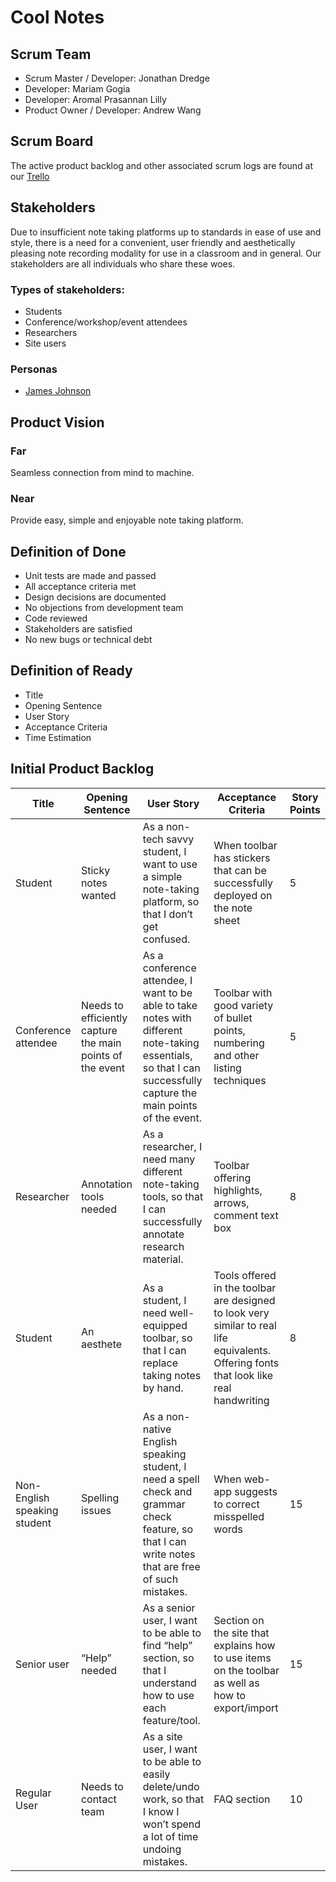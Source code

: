 # Cool Notes

## Scrum Team
- Scrum Master / Developer: Jonathan Dredge
- Developer: Mariam Gogia
- Developer: Aromal Prasannan Lilly
- Product Owner / Developer: Andrew Wang

## Scrum Board
The active product backlog and other associated scrum logs are found at our [Trello](https://trello.com/b/DU1kNLqe/cool-notes)

## Stakeholders
Due to insufficient note taking platforms up to standards in ease of use and style, there is a need for a convenient, user friendly and aesthetically pleasing note recording modality for use in a classroom and in general.
Our stakeholders are all individuals who share these woes.

### Types of stakeholders:
- Students 
- Conference/workshop/event attendees 
- Researchers 
- Site users

### Personas
- [James Johnson](https://coolnotes.xtensio.com/82yagl5m)

## Product Vision

### Far
Seamless connection from mind to machine.

### Near
Provide easy, simple and enjoyable note taking platform.

## Definition of Done
- Unit tests are made and passed
- All acceptance criteria met
- Design decisions are documented
- No objections from development team
- Code reviewed
- Stakeholders are satisfied
- No new bugs or technical debt

## Definition of Ready
- Title
- Opening Sentence
- User Story
- Acceptance Criteria
- Time Estimation

## Initial Product Backlog

| Title | Opening Sentence | User Story | Acceptance Criteria | Story Points |
| ----- | ---------------- | ----------------- | ------------------- | ------------ |
| Student | Sticky notes wanted | As a non-tech savvy student, I want to use a simple note-taking platform, so that I don’t get confused.  | When toolbar has stickers that can be successfully deployed on the note sheet | 5 |
| Conference attendee | Needs to efficiently capture the main points of the event | As a conference attendee, I want to be able to take notes with different note-taking essentials, so that I can successfully capture the main points of the event. | Toolbar with good variety of bullet points, numbering and other listing techniques | 5 |
| Researcher | Annotation tools needed | As a researcher, I need many different note-taking tools, so that I can successfully annotate research material. | Toolbar offering highlights, arrows, comment text box | 8 |
| Student | An aesthete | As a student, I need well-equipped toolbar, so that I can replace taking notes by hand.  | Tools offered in the toolbar are designed to look very similar to real life equivalents. Offering fonts that look like real handwriting | 8 |
| Non-English speaking student | Spelling issues | As a non-native English speaking student, I need a spell check and grammar check feature, so that I can write notes that are free of such mistakes. | When web-app suggests to correct misspelled words | 15 |
| Senior user | “Help” needed | As a senior user, I want to be able to find “help” section, so that I understand how to use each feature/tool. | Section on the site that explains how to use items on the toolbar as well as how to export/import | 15 |
| Regular User | Needs to contact team | As a site user, I want to be able to easily delete/undo work, so that I know I won’t spend a lot of time undoing mistakes. | FAQ section | 10 |

